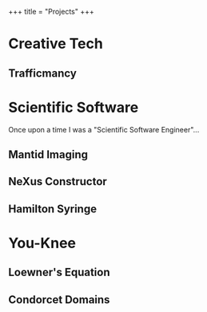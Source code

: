 +++
title = "Projects"
+++
# Creative Tech
## Trafficmancy
# Scientific Software
Once upon a time I was a "Scientific Software Engineer"...
## Mantid Imaging
## NeXus Constructor
## Hamilton Syringe
# You-Knee
## Loewner's Equation
## Condorcet Domains